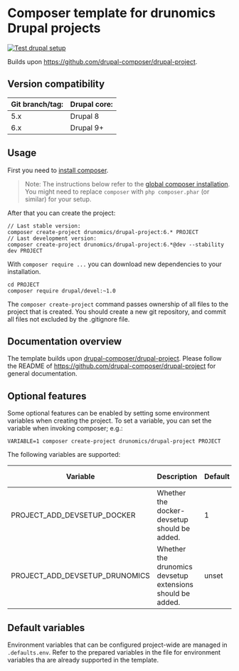 # Composer template for drunomics Drupal projects

[![Test drupal setup](https://github.com/drunomics/drupal-project/actions/workflows/test-drupal-setup.yml/badge.svg?branch=6.x)](https://github.com/drunomics/drupal-project/actions/workflows/test-drupal-setup.yml)


Builds upon https://github.com/drupal-composer/drupal-project.

## Version compatibility

| Git branch/tag: | Drupal core: |
|---              | ---          |
| 5.x             | Drupal 8     |
| 6.x             | Drupal 9+    |

## Usage

First you need to [install composer](https://getcomposer.org/doc/00-intro.md#installation-linux-unix-osx).

> Note: The instructions below refer to the [global composer installation](https://getcomposer.org/doc/00-intro.md#globally).
You might need to replace `composer` with `php composer.phar` (or similar)
for your setup.

After that you can create the project:

```
// Last stable version:
composer create-project drunomics/drupal-project:6.* PROJECT
// Last development version:
composer create-project drunomics/drupal-project:6.*@dev --stability dev PROJECT
```

With `composer require ...` you can download new dependencies to your
installation.

```
cd PROJECT
composer require drupal/devel:~1.0
```

The `composer create-project` command passes ownership of all files to the
project that is created. You should create a new git repository, and commit
all files not excluded by the .gitignore file.

## Documentation overview

The template builds upon [drupal-composer/drupal-project](https://github.com/drupal-composer/drupal-project).
Please follow the README of https://github.com/drupal-composer/drupal-project
for general documentation.

## Optional features

Some optional features can be enabled by setting some environment variables
when creating the project. To set a variable, you can set the variable when
invoking composer; e.g.:

    VARIABLE=1 composer create-project drunomics/drupal-project PROJECT

The following variables are supported:

| Variable | Description | Default | Possible values |
| -------- | ----------- | ------- | --------------- |
| PROJECT_ADD_DEVSETUP_DOCKER          | Whether the docker-devsetup should be added. | 1 | "1" or "0" |
| PROJECT_ADD_DEVSETUP_DRUNOMICS       | Whether the drunomics devsetup extensions should be added. | unset | "1" or unset |

## Default variables

Environment variables that can be configured project-wide are managed in
`.defaults.env`. Refer to the prepared variables in the file for environment
variables tha are already supported in the template.
